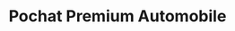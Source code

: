 ---
title: "Pochat Premium Automobile"
url: /baden-baden/pochat-premium-automobile/
shop: Autohaus
---